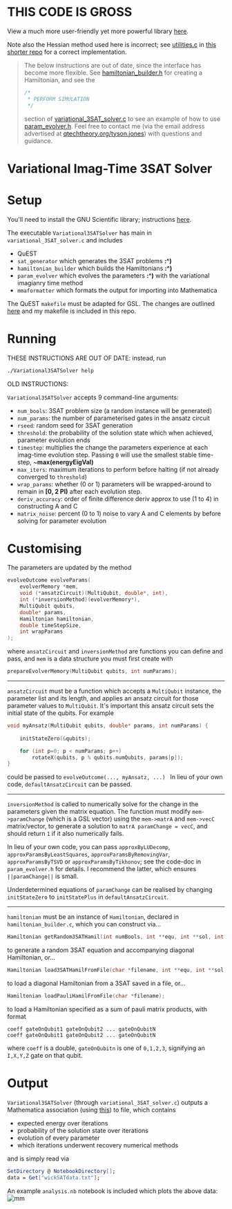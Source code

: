 THIS CODE IS GROSS
===================

View a much more user-friendly yet more powerful library [here](https://github.com/QTechTheory/DissipativeRecompiler).

Note also the Hessian method used here is incorrect; see [utilities.c](https://github.com/TysonRayJones/TinyImagTime/blob/master/utilities.c) in [this shorter repo](https://github.com/TysonRayJones/TinyImagTime) for a correct implementation.


> The below instructions are out of date, since the interface has become more flexible.
> See [hamiltonian_builder.h](hamiltonian_builder.h) for creating a Hamiltonian, and see the 
> ```C
> /*
>  * PERFORM SIMULATION
>  */
> ```
> section of [variational_3SAT_solver.c](variational_3SAT_solver.c) to see an example of how to use [param_evolver.h](param_evolver.h).
> Feel free to contact me (via the email address advertised at [qtechtheory.org/tyson.jones](https://qtechtheory.org/person/tyson.jones/)) with questions and guidance.

Variational Imag-Time 3SAT Solver
========

# Setup

You'll need to install the GNU Scientific library; instructions [here](https://gist.github.com/TysonRayJones/af7bedcdb8dc59868c7966232b4da903).

The executable `Variational3SATSolver` has main in `variational_3SAT_solver.c` and includes
- QuEST
- `sat_generator` which generates the 3SAT problems **:^)**
- `hamiltonian_builder` which builds the Hamiltonians **:^)**
- `param_evolver` which evolves the parameters **:^)** with the variational imagianry time method
- `mmaformatter` which formats the output for importing into Mathematica

The QuEST `makefile` must be adapted for GSL. The changes are outlined [here](https://gist.github.com/TysonRayJones/af7bedcdb8dc59868c7966232b4da903) and my makefile is included in this repo.

# Running

THESE INSTRUCTIONS ARE OUT OF DATE: instead, run
```bash
./Variational3SATSolver help
```
OLD INSTRUCTIONS:

`Variational3SATSolver` accepts 9 command-line arguments:
- `num_bools`: 3SAT problem size (a random instance will be generated)
 - `num_params`: the number of parameterised gates in the ansatz circuit
 -  `rseed`: random seed for 3SAT generation 
 - `threshold`: the probability of the solution state which when achieved, parameter evolution ends
 - `timestep`: multiplies the change the parameters experience at each imag-time evolution step. Passing `0` will use the smallest stable time-step, ~**max(energyEigVal)**
 - `max_iters`: maximum iterations to perform before halting (if not already converged to `threshold`)
 -  `wrap_params`: whether (0 or 1) parameters will be wrapped-around to remain in **[0, 2 PI)** after each evolution step.
 - `deriv_accuracy`: order of finite difference deriv approx to use (1 to 4) in constructing A and C
 - `matrix_noise`: percent (0 to 1) noise to vary A and C elements by before solving for parameter evolution


# Customising

The parameters are updated by the method
```C
evolveOutcome evolveParams(
	evolverMemory *mem, 
	void (*ansatzCircuit)(MultiQubit, double*, int), 
	int (*inversionMethod)(evolverMemory*),
	MultiQubit qubits, 
	double* params, 
	Hamiltonian hamiltonian, 
	double timeStepSize, 
	int wrapParams
);
```
where `ansatzCircuit` and `inversionMethod` are functions you can define and pass, and `mem` is a data structure you must first create with
```C
prepareEvolverMemory(MultiQubit qubits, int numParams);
```
-------
 `ansatzCircuit` must be a function which accepts a `MultiQubit` instance, the parameter list and its length, and applies an ansatz circuit for those parameter values to `MultiQubit`. It's important this ansatz circuit sets the initial state of the qubits. For example
```C
void myAnsatz(MultiQubit qubits, double* params, int numParams) {
	
	initStateZero(&qubits);

	for (int p=0; p < numParams; p++)
		rotateX(qubits, p % qubits.numQubits, params[p]);
}
```
could be passed to ```evolveOutcome(..., myAnsatz, ...) ```
In lieu of your own code, `defaultAnsatzCircuit` can be passed.

-------

`inversionMethod` is called to numerically solve for the change in the parameters given the matrix equation.
The function must modify `mem->paramChange` (which is a GSL vector) using the `mem->matrA` and `mem->vecC` matrix/vector, to generate a solution to `matrA paramChange = vecC`, and should return `1` if it also numerically fails.

In lieu of your own code, you can pass `approxByLUDecomp`, `approxParamsByLeastSquares`, `approxParamsByRemovingVar`, `approxParamsByTSVD` or `approxParamsByTikhonov`; see the code-doc in `param_evolver.h` for details. I recommend the latter, which ensures `||paramChange||` is small.

Underdetermined equations of `paramChange` can be realised by changing `initStateZero` to `initStatePlus` in `defaultAnsatzCircuit`.

---------
`hamiltonian` must be an instance of `Hamiltonian`, declared in `hamiltonian_builder.c`, which you can construct via...

```C
Hamiltonian getRandom3SATHamil(int numBools, int **equ, int **sol, int *numClauses);
```

to generate a random 3SAT equation and accompanying diagonal Hamiltonian, or...

```C
Hamiltonian load3SATHamilFromFile(char *filename, int **equ, int **sol, int *numBools, int *numClauses);
```

to load a diagonal Hamiltonian from a 3SAT saved in a file, or...

```C
Hamiltonian loadPauliHamilFromFile(char *filename);
```

to load a Hamiltonian specified as a sum of pauli matrix products, with format
```CSV
coeff gateOnQubit1 gateOnQubit2 ... gateOnQubitN
coeff gateOnQubit1 gateOnQubit2 ... gateOnQubitN
```
where `coeff` is a double, `gateOnQubitn` is one of `0,1,2,3`, signifying an `I,X,Y,Z` gate on that qubit.

# Output

`Variational3SATSolver` (through `variational_3SAT_solver.c`) outputs a Mathematica association (using [this](https://gist.github.com/TysonRayJones/f25cb847aadd70aef3f5e0f8fae04947)) to file, which contains
- expected energy over iterations
- probability of the solution state over iterations
- evolution of every parameter
- which iterations underwent recovery numerical methods

and is simply read via 
```Mathematica 
SetDirectory @ NotebookDirectory[];
data = Get["wickSATdata.txt"];
```

An example `analysis.nb` notebook is included which plots the above data:
![mm](https://qtechtheory.org/wp-content/uploads/2018/04/example.png)
